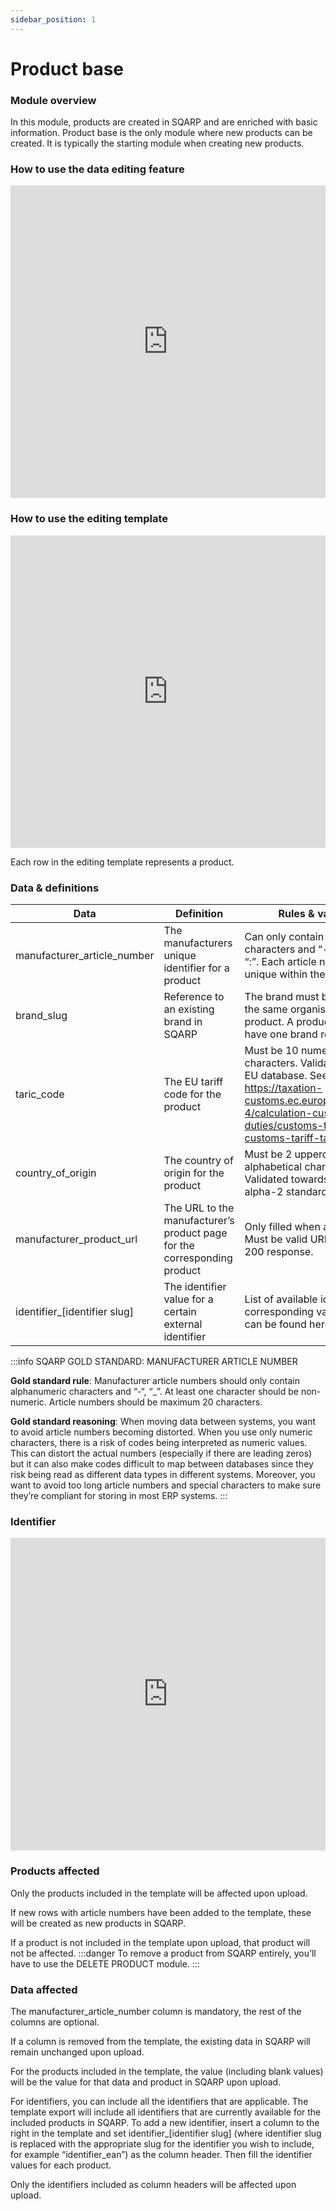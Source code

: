 ```yaml
---
sidebar_position: 1
---
```

# Product base

### Module overview

In this module, products are created in SQARP and are enriched with basic information. Product base is the only module where new products can be created. It is typically the starting module when creating new products.
### How to use the data editing feature

<iframe width="100%" height="500" src="https://demo.arcade.software/c9cGxGOn9d5As3X390K6?embed" title="YouTube video player" frameborder="0" allow="accelerometer; autoplay; clipboard-write; encrypted-media; gyroscope; picture-in-picture; web-share" allowfullscreen></iframe>

### How to use the editing template

<iframe width="100%" height="500" src="https://www.youtube.com/embed/J8lwKXjCoJ8?si=QOWXuhQ0aBkhlzfb" title="YouTube video player" frameborder="0" allow="accelerometer; autoplay; clipboard-write; encrypted-media; gyroscope; picture-in-picture; web-share" allowfullscreen></iframe>

Each row in the editing template represents a product.

### Data & definitions

| Data | Definition | Rules & validation |
| --- | --- | --- |
| manufacturer\_article\_number | The manufacturers unique identifier for a product | Can only contain alphanumerical characters and “-“, “\_”, “/”, ”.”, “:”. Each article number must be unique within the organisation. |
| brand\_slug | Reference to an existing brand in SQARP | The brand must be owned by the same organisation as the product. A product can only have one brand reference. |
| taric\_code | The EU tariff code for the product | Must be 10 numerical characters. Validated towards EU database. See https://taxation-customs.ec.europa.eu/customs-4/calculation-customs-duties/customs-tariff/eu-customs-tariff-taric_en |
| country\_of\_origin | The country of origin for the product | Must be 2 uppercased alphabetical characters. Validated towards ISO 3166-1 alpha-2 standard. |
| manufacturer\_product\_url | The URL to the manufacturer’s product page for the corresponding product | Only filled when applicable. Must be valid URL. Validated for 200 response. |
| identifier\_[identifier slug] | The identifier value for a certain external identifier | List of available identifiers and corresponding validation rules can be found here. |

:::info SQARP GOLD STANDARD: MANUFACTURER ARTICLE NUMBER


**Gold standard rule**: Manufacturer article numbers should only contain alphanumeric characters and “-“, “\_”. At least one character should be non-numeric. Article numbers should be maximum 20 characters.

**Gold standard reasoning**: When moving data between systems, you want to avoid article numbers becoming distorted. When you use only numeric characters, there is a risk of codes being interpreted as numeric values. This can distort the actual numbers (especially if there are leading zeros) but it can also make codes difficult to map between databases since they risk being read as different data types in different systems. Moreover, you want to avoid too long article numbers and special characters to make sure they’re compliant for storing in most ERP systems.
:::

### Identifier

<iframe width="100%" height="500" src="https://sqarp.retool.com/embedded/public/4082b842-e128-4fe6-a3e9-513074a43181" frameborder="0" allow="accelerometer; autoplay; encrypted-media; gyroscope; picture-in-picture" allowfullscreen></iframe>

<!-- ### How to generate the editing template from SQARP

[Insert description for how to generate template] -->



### Products affected

Only the products included in the template will be affected upon upload.

If new rows with article numbers have been added to the template, these will be created as new products in SQARP.

If a product is not included in the template upon upload, that product will not be affected.
:::danger
To remove a product from SQARP entirely, you’ll have to use the DELETE PRODUCT module.
:::
### Data affected

The manufacturer\_article\_number column is mandatory, the rest of the columns are optional.

If a column is removed from the template, the existing data in SQARP will remain unchanged upon upload.

For the products included in the template, the value (including blank values) will be the value for that data and product in SQARP upon upload.

For identifiers, you can include all the identifiers that are applicable. The template export will include all identifiers that are currently available for the included products in SQARP. To add a new identifier, insert a column to the right in the template and set identifier\_[identifier slug] (where identifier slug is replaced with the appropriate slug for the identifier you wish to include, for example “identifier\_ean”) as the column header. Then fill the identifier values for each product.

Only the identifiers included as column headers will be affected upon upload.